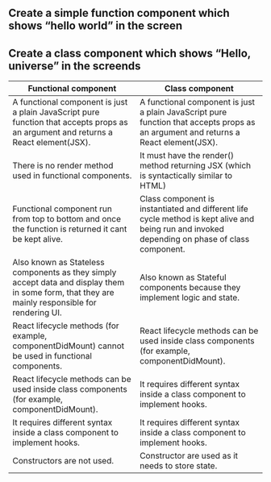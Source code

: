 
## Create a simple function component which shows “hello world” in the screen

## Create a class component which shows “Hello, universe” in the screends

| Functional component | Class component |
| --------------- | --------------- |
| A functional component is just a plain JavaScript pure function that accepts props as an argument and returns a React element(JSX). | A functional component is just a plain JavaScript pure function that accepts props as an argument and returns a React element(JSX). |
| There is no render method used in functional components. | It must have the render() method returning JSX (which is syntactically similar to HTML) |
| Functional component run from top to bottom and once the function is returned it cant be kept alive. | Class component is instantiated and different life cycle method is kept alive and being run and invoked depending on phase of class component. | 
| Also known as Stateless components as they simply accept data and display them in some form, that they are mainly responsible for rendering UI. | Also known as Stateful components because they implement logic and state. |
| React lifecycle methods (for example, componentDidMount) cannot be used in functional components. | React lifecycle methods can be used inside class components (for example, componentDidMount). |
| React lifecycle methods can be used inside class components (for example, componentDidMount). | It requires different syntax inside a class component to implement hooks. |
| It requires different syntax inside a class component to implement hooks. | It requires different syntax inside a class component to implement hooks. |
| Constructors are not used. | Constructor are used as it needs to store state.  |